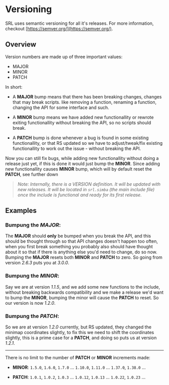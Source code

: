 # Versioning
SRL uses semantic versioning for all it's releases. For more information, checkout [https://semver.org/](https://semver.org/).

## Overview

Version numbers are made up of three important values:
- MAJOR
- MINOR
- PATCH

In short:
* A **MAJOR** bump means that there has been breaking changes, changes that may break scripts.
  like removing a function, renaming a function, changing the API for some interface and such.
  
* A **MINOR** bump means we have added new functionallity or rewrote exiting functionallity 
  without breaking the API, so no scripts should break.
  
* A **PATCH** bump is done whenever a bug is found in some existing functionallity, or that RS
  updated so we have to adjust/tweak/fix existing functionallity to work out the issue - without breaking the API.

  
Now you can still fix bugs, while adding new functionallity without doing a release just yet, if this is done it would 
just bump the **MINOR**. Since adding new functionallity causes **MINOR** bump, which will by default reset the **PATCH**, see further down

> *Note: Internally, there is a VERSION definition. It will be updated with new releases. It will be located in `srl.simba` (the main include file) once the include is functional and ready for its first release.*


## Examples

### Bumpung the *MAJOR*:
The **MAJOR** should **only** be bumped when you break the API, and this should be thought through so that API 
changes doesn't happen too often, when you first break something you probably also should have thought about it 
so that if there is anything else you'd need to change, do so now.
Bumping the **MAJOR** resets both **MINOR** and **PATCH** to zero. So going from version *2.6.3* puts you at *3.0.0*.

### Bumpung the *MINOR*:
Say we are at version *1.1.5*, and we add some new functions to the include, without breaking backwards 
compatibility and we make a release we'd want to bump the **MINOR**, bumping the minor will cause the 
**PATCH** to reset. So our version is now *1.2.0*.

### Bumpung the *PATCH*:
So we are at version *1.2.0* currently, but RS updated, they changed the minimap coordinates slightly,
to fix this we need to shift the coordinates slightly, this is a prime case for a **PATCH**, and doing so
puts us at version *1.2.1*.

----------


There is no limit to the number of **PATCH** or **MINOR** increments made:

* **MINOR**: `1.5.0`, `1.6.0`, `1.7.0` ... `1.10.0`, `1.11.0` ... `1.37.0`, `1.38.0` ...

* **PATCH**: `1.0.1`, `1.0.2`, `1.0.3` ... `1.0.12`, `1.0.13` ... `1.0.22`, `1.0.23` ...


